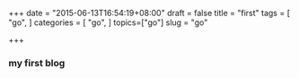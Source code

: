 +++
date = "2015-06-13T16:54:19+08:00"
draft = false
title = "first"
tags = [
"go",
]
categories = [
    "go",
]
topics=["go"]
slug = "go"

+++

### my first blog
